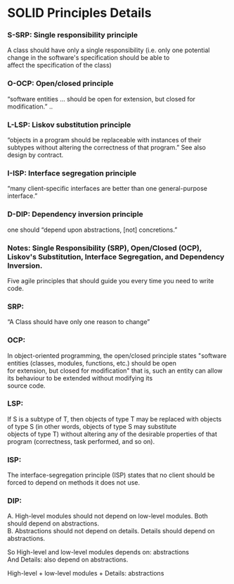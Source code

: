 # SOLID Principles Details

### S-SRP: Single responsibility principle
A class should have only a single responsibility (i.e. only one potential change in the software's specification should be able to 
<br /> affect the specification of the class)

### O-OCP: Open/closed principle
“software entities … should be open for extension, but closed for modification.” ..  <br />

### L-LSP: Liskov substitution principle
“objects in a program should be replaceable with instances of their subtypes without altering the correctness of that program.” See also <br /> design by contract.

### I-ISP: Interface segregation principle
“many client-specific interfaces are better than one general-purpose interface.” <br />

### D-DIP: Dependency inversion principle
one should “depend upon abstractions, [not] concretions.” <br />

### Notes: Single Responsibility (SRP), Open/Closed (OCP), Liskov's Substitution,  Interface Segregation, and Dependency Inversion. 
Five agile principles that should guide you every time you need to write code.


### SRP:
“A Class should have only one reason to change”

### OCP:
In object-oriented programming, the open/closed principle states "software entities (classes, modules, functions, etc.) should be open <br /> for extension, but closed for modification" that is, such an entity can allow its behaviour to be extended without modifying its <br /> source code.

### LSP:
If S is a subtype of T, then objects of type T may be replaced with objects of type S (in other words, objects of type S may substitute <br /> objects of type T) without altering any of the desirable properties of that program (correctness, task performed, and so on).

### ISP:
The interface-segregation principle (ISP) states that no client should be forced to depend on methods it does not use.

### DIP:
A. High-level modules should not depend on low-level modules. Both should depend on abstractions. <br />
B. Abstractions should not depend on details. Details should depend on abstractions. <br />

So High-level and low-level modules depends on: abstractions <br />
And Details: also depend on abstractions. <br />

High-level + low-level modules + Details: abstractions <br />





